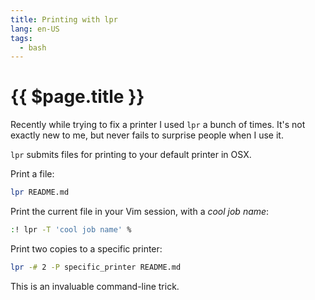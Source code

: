 ```yaml
---
title: Printing with lpr
lang: en-US
tags:
  - bash
---
```


# {{ $page.title }}

Recently while trying to fix a printer I used `lpr` a bunch of times. It's not exactly new to me, but never fails to surprise people when I use it.

`lpr` submits files for printing to your default printer in OSX.

Print a file:

```bash
lpr README.md
```

Print the current file in your Vim session, with a *cool job name*:

```bash
:! lpr -T 'cool job name' %
```

Print two copies to a specific printer:

```bash
lpr -# 2 -P specific_printer README.md
```

This is an invaluable command-line trick.
